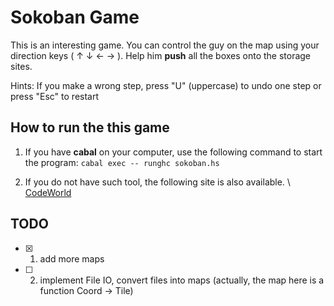 # Sokoban Game

This is an interesting game. You can control the guy on the map using your direction keys ( ↑ ↓ ← → ). Help him **push** all the boxes onto the storage sites.

Hints: If you make a wrong step, press "U" (uppercase) to undo one step or press "Esc" to restart


## How to run the this game
1. If you have **cabal** on your computer, use the following command to start the program:
``
cabal exec -- runghc sokoban.hs
``


2. If you do not have such tool, the following site is also available. \\
[CodeWorld][1]

[1]: https://code.world/run.html?mode=haskell&dhash=D_6FfdGCInzAWXIHxVOL-1Q



## TODO
- [x] 1. add more maps
- [ ] 2. implement File IO, convert files into maps (actually, the map here is a function Coord → Tile)
